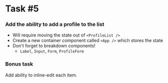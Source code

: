 # Task #5

### Add the ability to add a profile to the list

- Will require moving the state out of `<ProfileList />`
- Create a new container component called `<App />` which stores the state
- Don't forget to breakdown components!
	- `Label`, `Input`, `Form`, `ProfileForm`

### Bonus task
Add ability to inline-edit each item.
